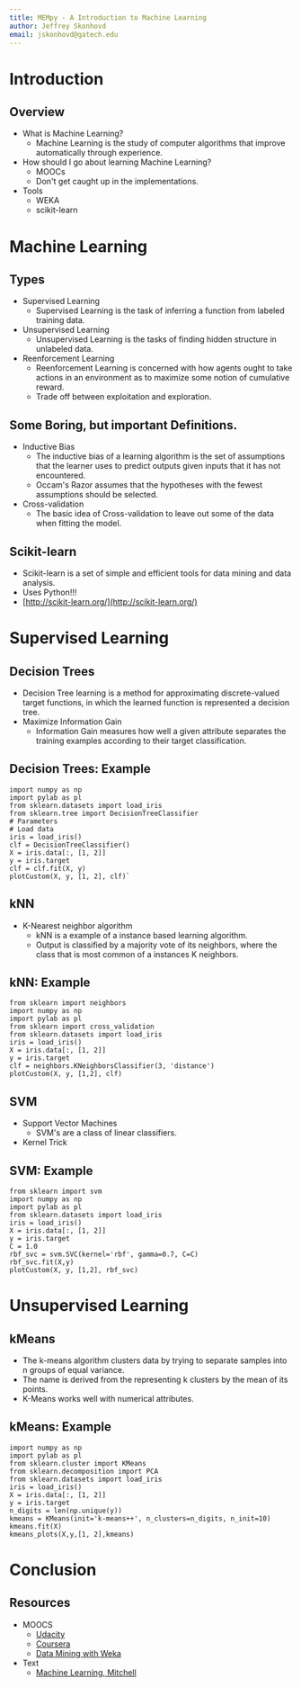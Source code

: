 ```yaml
---
title: MEMpy - A Introduction to Machine Learning
author: Jeffrey Skonhovd
email: jskonhovd@gatech.edu
---
```


# Introduction

## Overview
* What is Machine Learning?
	* Machine Learning is the study of computer algorithms that improve automatically through experience.
* How should I go about learning Machine Learning?
	* MOOCs
	* Don't get caught up in the implementations. 
* Tools
	* WEKA
	* scikit-learn

# Machine Learning
## Types
* Supervised Learning
	* Supervised Learning is the task of inferring a function from labeled training data.
* Unsupervised Learning
	* Unsupervised Learning is the tasks of finding hidden structure in unlabeled data.
* Reenforcement Learning
	* Reenforcement Learning is concerned with how agents ought to take actions in an environment as to maximize some notion of cumulative reward.
	* Trade off between exploitation and exploration.
  
## Some Boring, but important Definitions.
* Inductive Bias
	* The inductive bias of a learning algorithm is the set of assumptions that the learner uses to predict outputs given inputs that it has not encountered.
	* Occam's Razor assumes that the hypotheses with the fewest assumptions should be selected.
* Cross-validation
	* The basic idea of Cross-validation to leave out some of the data when fitting the model.

## Scikit-learn
* Scikit-learn is a set of simple and efficient tools for data mining and data analysis.
* Uses Python!!!
* [http://scikit-learn.org/](http://scikit-learn.org/)

# Supervised Learning

## Decision Trees
* Decision Tree learning is a method for approximating discrete-valued target functions, in which the learned function is represented a decision tree.
* Maximize Information Gain
	* Information Gain measures how well a given attribute separates the training examples according to their target classification.

## Decision Trees: Example
    import numpy as np
    import pylab as pl
    from sklearn.datasets import load_iris
    from sklearn.tree import DecisionTreeClassifier
    # Parameters
    # Load data
    iris = load_iris()
    clf = DecisionTreeClassifier()
    X = iris.data[:, [1, 2]]
    y = iris.target
    clf = clf.fit(X, y)
    plotCustom(X, y, [1, 2], clf)`

## kNN
* K-Nearest neighbor algorithm
    * kNN is a example of a instance based learning algorithm.
    * Output is classified by a majority vote of its neighbors, where the class that is most common of a instances K neighbors.

## kNN: Example
    from sklearn import neighbors
    import numpy as np
    import pylab as pl
    from sklearn import cross_validation
    from sklearn.datasets import load_iris
    iris = load_iris()
    X = iris.data[:, [1, 2]]
    y = iris.target
    clf = neighbors.KNeighborsClassifier(3, 'distance')
    plotCustom(X, y, [1,2], clf)

## SVM
* Support Vector Machines
    * SVM's are a class of linear classifiers.
* Kernel Trick

## SVM: Example
    from sklearn import svm
    import numpy as np
    import pylab as pl
    from sklearn.datasets import load_iris
    iris = load_iris()
    X = iris.data[:, [1, 2]]
    y = iris.target
    C = 1.0
    rbf_svc = svm.SVC(kernel='rbf', gamma=0.7, C=C)
    rbf_svc.fit(X,y)
    plotCustom(X, y, [1,2], rbf_svc)


# Unsupervised Learning
## kMeans
* The k-means algorithm clusters data by trying to separate samples into n groups of equal variance.
* The name is derived from the representing k clusters by the mean of its points.
* K-Means works well with numerical attributes.

## kMeans: Example
	import numpy as np
	import pylab as pl
	from sklearn.cluster import KMeans
	from sklearn.decomposition import PCA
	from sklearn.datasets import load_iris
	iris = load_iris()
	X = iris.data[:, [1, 2]]
	y = iris.target
	n_digits = len(np.unique(y))
	kmeans = KMeans(init='k-means++', n_clusters=n_digits, n_init=10)
	kmeans.fit(X)
	kmeans_plots(X,y,[1, 2],kmeans)

# Conclusion
## Resources
* MOOCS
	* [Udacity](https://www.udacity.com/course/ud675)
	* [Coursera](https://www.coursera.org/course/ml)
	* [Data Mining with Weka](https://weka.waikato.ac.nz/dataminingwithweka) 
* Text
	* [Machine Learning, Mitchell](http://www.cs.cmu.edu/~tom/mlbook.html)
